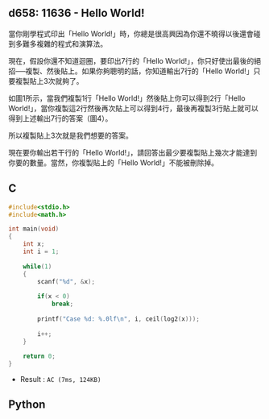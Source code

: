 ## d658: 11636 - Hello World!
當你剛學程式印出「Hello World!」時，你總是很高興因為你還不曉得以後還會碰到多難多複雜的程式和演算法。

現在，假設你還不知道迴圈，要印出7行的「Hello World!」，你只好使出最後的絕招──複製、然後貼上。如果你夠聰明的話，你知道輸出7行的「Hello World!」只要複製貼上3次就夠了。 

如圖1所示，當我們複製1行「Hello World!」然後貼上你可以得到2行「Hello World!」，當你複製這2行然後再次貼上可以得到4行，最後再複製3行貼上就可以得到上述輸出7行的答案（圖4）。

所以複製貼上3次就是我們想要的答案。 

現在要你輸出若干行的「Hello World!」，請回答出最少要複製貼上幾次才能達到你要的數量。當然，你複製貼上的「Hello World!」不能被刪除掉。

## C
```C
#include<stdio.h>
#include<math.h>

int main(void)
{
	int x;
	int i = 1;
	
	while(1)
	{
		scanf("%d", &x);
		
		if(x < 0)
			break;
			
		printf("Case %d: %.0lf\n", i, ceil(log2(x)));
		
		i++;
	}
	
	return 0;
}
```
 * Result : `AC (7ms, 124KB)`

## Python
